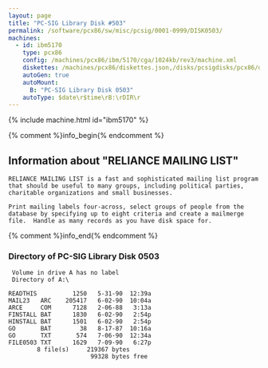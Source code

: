 ```yaml
---
layout: page
title: "PC-SIG Library Disk #503"
permalink: /software/pcx86/sw/misc/pcsig/0001-0999/DISK0503/
machines:
  - id: ibm5170
    type: pcx86
    config: /machines/pcx86/ibm/5170/cga/1024kb/rev3/machine.xml
    diskettes: /machines/pcx86/diskettes.json,/disks/pcsigdisks/pcx86/diskettes.json
    autoGen: true
    autoMount:
      B: "PC-SIG Library Disk 0503"
    autoType: $date\r$time\rB:\rDIR\r
---
```


{% include machine.html id="ibm5170" %}

{% comment %}info_begin{% endcomment %}

## Information about "RELIANCE MAILING LIST"

    RELIANCE MAILING LIST is a fast and sophisticated mailing list program
    that should be useful to many groups, including political parties,
    charitable organizations and small businesses.
    
    Print mailing labels four-across, select groups of people from the
    database by specifying up to eight criteria and create a mailmerge
    file.  Handle as many records as you have disk space for.
{% comment %}info_end{% endcomment %}


### Directory of PC-SIG Library Disk 0503

     Volume in drive A has no label
     Directory of A:\

    READTHIS          1250   5-31-90  12:39a
    MAIL23   ARC    205417   6-02-90  10:04a
    ARCE     COM      7128   2-06-88   3:13a
    FINSTALL BAT      1830   6-02-90   2:54p
    HINSTALL BAT      1501   6-02-90   2:54p
    GO       BAT        38   8-17-87  10:16a
    GO       TXT       574   7-06-90  12:34a
    FILE0503 TXT      1629   7-09-90   6:27p
            8 file(s)     219367 bytes
                           99328 bytes free
